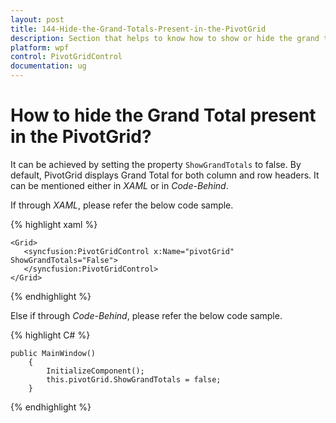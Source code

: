 ```yaml
---
layout: post
title: 144-Hide-the-Grand-Totals-Present-in-the-PivotGrid
description: Section that helps to know how to show or hide the grand totals present in pivot grid control. | Syncfusion
platform: wpf
control: PivotGridControl
documentation: ug
---
```


# How to hide the Grand Total present in the PivotGrid?

It can be achieved by setting the property `ShowGrandTotals` to false. By default, PivotGrid displays Grand Total for both column and row headers. 
It can be mentioned either in *XAML* or in *Code-Behind*.

If through *XAML*, please refer the below code sample.

{% highlight xaml %}

    <Grid>
       <syncfusion:PivotGridControl x:Name="pivotGrid" ShowGrandTotals="False">
       </syncfusion:PivotGridControl>
    </Grid>

{% endhighlight %}

Else if through *Code-Behind*, please refer the below code sample.

{% highlight C# %}

    public MainWindow()
        {
            InitializeComponent();
            this.pivotGrid.ShowGrandTotals = false;
        }

{% endhighlight %}
